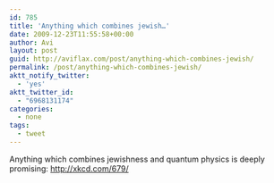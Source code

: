 ```yaml
---
id: 785
title: 'Anything which combines jewish…'
date: 2009-12-23T11:55:58+00:00
author: Avi
layout: post
guid: http://aviflax.com/post/anything-which-combines-jewish/
permalink: /post/anything-which-combines-jewish/
aktt_notify_twitter:
  - 'yes'
aktt_twitter_id:
  - "6968131174"
categories:
  - none
tags:
  - tweet
---
```

Anything which combines jewishness and quantum physics is deeply promising: <a href="http://xkcd.com/679/" rel="nofollow">http://xkcd.com/679/</a>